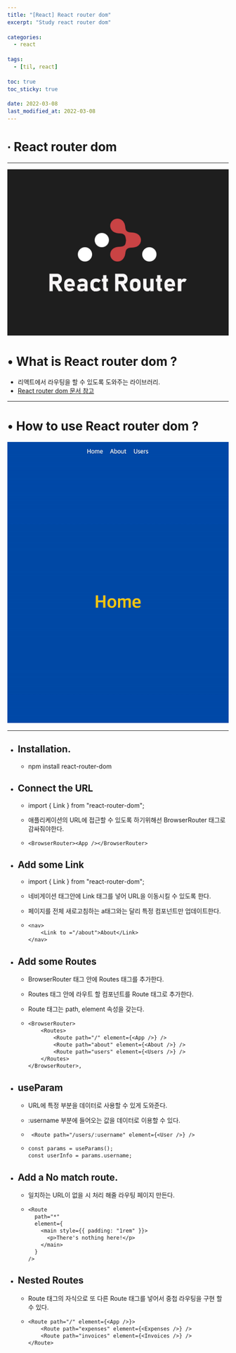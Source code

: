 ```yaml
---
title: "[React] React router dom"
excerpt: "Study react router dom"

categories:
  - react

tags:
  - [til, react]

toc: true
toc_sticky: true

date: 2022-03-08
last_modified_at: 2022-03-08
---
```


# ∙ React router dom

---

<div align="center">

<img src="/assets/images/22_03_08_react/react-router-dom.jpeg"/>

</div>

# • What is React router dom ?

- 리액트에서 라우팅을 할 수 있도록 도와주는 라이브러리.
- <a href="https://reactrouter.com/" target="_blank">React router dom 문서 참고</a>

---

# • How to use React router dom ?

<div align="center">

<img src="/assets/images/22_03_08_react/react-router-dom.gif" />

</div>

---

- ## Installation.

  - npm install react-router-dom

- ## Connect the URL

  - import { Link } from "react-router-dom";

  - 애플리케이션의 URL에 접근할 수 있도록 하기위해선 BrowserRouter 태그로 감싸줘야한다.

  - `<BrowserRouter><App /></BrowserRouter>`

- ## Add some Link

  - import { Link } from "react-router-dom";

  - 네비게이션 태그안에 Link 태그를 넣어 URL을 이동시킬 수 있도록 한다.

  - 페이지를 전체 새로고침하는 a태그와는 달리 특정 컴포넌트만 업데이트한다.

  - ```
    <nav>
        <Link to ="/about">About</Link>
    </nav>
    ```

- ## Add some Routes

  - BrowserRouter 태그 안에 Routes 태그를 추가한다.

  - Routes 태그 안에 라우트 할 컴포넌트를 Route 태그로 추가한다.

  - Route 태그는 path, element 속성을 갖는다.

  - ```
    <BrowserRouter>
        <Routes>
            <Route path="/" element={<App />} />
            <Route path="about" element={<About />} />
            <Route path="users" element={<Users />} />
        </Routes>
    </BrowserRouter>,
    ```

- ## useParam

  - URL에 특정 부분을 데이터로 사용할 수 있게 도와준다.

  - :username 부분에 들어오는 값을 데이터로 이용할 수 있다.

  - ` <Route path="/users/:username" element={<User />} />`

  - ```
    const params = useParams();
    const userInfo = params.username;
    ```

- ## Add a No match route.

  - 일치하는 URL이 없을 시 처리 해줄 라우팅 페이지 만든다.

  - ```
    <Route
      path="*"
      element={
        <main style={{ padding: "1rem" }}>
          <p>There's nothing here!</p>
        </main>
      }
    />
    ```

- ## Nested Routes
  - Route 태그의 자식으로 또 다른 Route 태그를 넣어서 중첩 라우팅을 구현 할 수 있다.
  - ```
    <Route path="/" element={<App />}>
        <Route path="expenses" element={<Expenses />} />
        <Route path="invoices" element={<Invoices />} />
    </Route>
    ```
